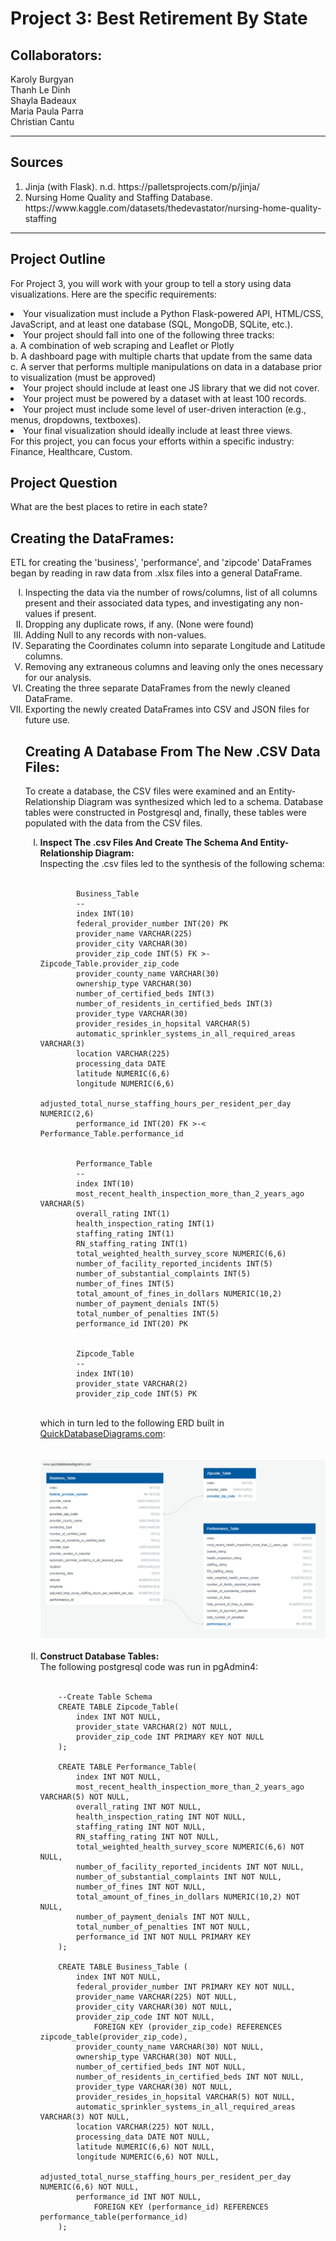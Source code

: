 # Project 3: Best Retirement By State

## Collaborators:<br>
Karoly Burgyan<br>
Thanh Le Dinh<br>
Shayla Badeaux<br>
Maria Paula Parra<br>
Christian Cantu<br>

---
## Sources 
<ol>
    <li>Jinja (with Flask). n.d. https://palletsprojects.com/p/jinja/</li>
    <li>Nursing Home Quality and Staffing Database. https://www.kaggle.com/datasets/thedevastator/nursing-home-quality-staffing</li>
</ol>

---
## Project Outline
For Project 3, you will work with your group to tell a story using data visualizations. Here are the specific requirements:
<li>
    Your visualization must include a Python Flask-powered API, HTML/CSS, JavaScript, and at least one database (SQL, MongoDB, SQLite, etc.).<br>
<li>
    Your project should fall into one of the following three tracks:
</li>
 a. A combination of web scraping and Leaflet or Plotly<br>
 b. A dashboard page with multiple charts that update from the same data<br>
 c. A server that performs multiple manipulations on data in a database prior to visualization (must be approved)<br>
<li>
    Your project should include at least one JS library that we did not cover.
</li>
<li>
    Your project must be powered by a dataset with at least 100 records.
</li>
<li>
    Your project must include some level of user-driven interaction (e.g., menus, dropdowns, textboxes).
</li>
<li>
    Your final visualization should ideally include at least three views.
</li>
For this project, you can focus your efforts within a specific industry: Finance, Healthcare, Custom.<br>

## Project Question 
What are the best places to retire in each state?<br>

## Creating the DataFrames:
ETL for creating the 'business', 'performance',  and 'zipcode' DataFrames began by reading in raw data from .xlsx files into a general DataFrame.
<ol style='list-style-type: upper-roman;'>
    <li>
        Inspecting the data via the number of rows/columns, list of all columns present and their associated data types, and investigating any non-values if present.
    </li>
    <li>
        Dropping any duplicate rows, if any. (None were found)
    </li>
    <li>
        Adding Null to any records with non-values. 
    </li>
    <li>
        Separating the Coordinates column into separate Longitude and Latitude columns.
    </li>
    <li>
        Removing any extraneous columns and leaving only the ones necessary for our analysis.
    <li>
        Creating the three separate DataFrames from the newly cleaned DataFrame.
    </li>
    <li>
        Exporting the newly created DataFrames into CSV and JSON files for future use.
    </li>

## Creating A Database From The New .CSV Data Files:

To create a database, the CSV files were examined and an Entity-Relationship Diagram was synthesized which led to a schema. Database tables were constructed in Postgresql and, finally, these tables were populated with the data from the CSV files.
<ol style='list-style-type: upper-roman;'>
    <li>
        <strong>Inspect The .csv Files And Create The Schema And Entity-Relationship Diagram:</strong><br>
        Inspecting the .csv files led to the synthesis of the following schema:<br><br> 
        
            Business_Table
            --
            index INT(10)
            federal_provider_number INT(20) PK 
            provider_name VARCHAR(225)
            provider_city VARCHAR(30)
            provider_zip_code INT(5) FK >- Zipcode_Table.provider_zip_code
            provider_county_name VARCHAR(30)
            ownership_type VARCHAR(30)
            number_of_certified_beds INT(3)
            number_of_residents_in_certified_beds INT(3)
            provider_type VARCHAR(30)
            provider_resides_in_hopsital VARCHAR(5)
            automatic_sprinkler_systems_in_all_required_areas VARCHAR(3)
            location VARCHAR(225)
            processing_data DATE
            latitude NUMERIC(6,6)
            longitude NUMERIC(6,6)
            adjusted_total_nurse_staffing_hours_per_resident_per_day NUMERIC(2,6)
            performance_id INT(20) FK >-< Performance_Table.performance_id

            
            Performance_Table
            --
            index INT(10)
            most_recent_health_inspection_more_than_2_years_ago VARCHAR(5)
            overall_rating INT(1)
            health_inspection_rating INT(1)
            staffing_rating INT(1)
            RN_staffing_rating INT(1)
            total_weighted_health_survey_score NUMERIC(6,6)
            number_of_facility_reported_incidents INT(5)
            number_of_substantial_complaints INT(5)
            number_of_fines INT(5)
            total_amount_of_fines_in_dollars NUMERIC(10,2)
            number_of_payment_denials INT(5)
            total_number_of_penalties INT(5)
            performance_id INT(20) PK

                                
            Zipcode_Table
            --
            index INT(10)
            provider_state VARCHAR(2)
            provider_zip_code INT(5) PK
            
<br>
        which in turn led to the following ERD built in <a href="https://www.quickdatabasediagrams.com/">QuickDatabaseDiagrams.com</a>:
        <br>
        <br>
        <br>
        <img src="./SQL_documents/QuickDBD-BestRetirement.png" />
    </li>
    <br>
    <li>
        <strong>Construct Database Tables:</strong><br>
        The following postgresql code was run in pgAdmin4:<br><br>

        --Create Table Schema
        CREATE TABLE Zipcode_Table(
        	index INT NOT NULL,
        	provider_state VARCHAR(2) NOT NULL,
        	provider_zip_code INT PRIMARY KEY NOT NULL
        );
        
        CREATE TABLE Performance_Table(
        	index INT NOT NULL,
        	most_recent_health_inspection_more_than_2_years_ago VARCHAR(5) NOT NULL,
        	overall_rating INT NOT NULL,
        	health_inspection_rating INT NOT NULL,
        	staffing_rating INT NOT NULL,
        	RN_staffing_rating INT NOT NULL,
        	total_weighted_health_survey_score NUMERIC(6,6) NOT NULL,
        	number_of_facility_reported_incidents INT NOT NULL,
        	number_of_substantial_complaints INT NOT NULL,
        	number_of_fines INT NOT NULL,
        	total_amount_of_fines_in_dollars NUMERIC(10,2) NOT NULL,
        	number_of_payment_denials INT NOT NULL,
        	total_number_of_penalties INT NOT NULL,
        	performance_id INT NOT NULL PRIMARY KEY
        );
                          
        CREATE TABLE Business_Table (
        	index INT NOT NULL,
        	federal_provider_number INT PRIMARY KEY NOT NULL, 
        	provider_name VARCHAR(225) NOT NULL,
        	provider_city VARCHAR(30) NOT NULL,
        	provider_zip_code INT NOT NULL,
        		FOREIGN KEY (provider_zip_code) REFERENCES zipcode_table(provider_zip_code),
        	provider_county_name VARCHAR(30) NOT NULL,
        	ownership_type VARCHAR(30) NOT NULL,
        	number_of_certified_beds INT NOT NULL,
        	number_of_residents_in_certified_beds INT NOT NULL,
        	provider_type VARCHAR(30) NOT NULL,
        	provider_resides_in_hopsital VARCHAR(5) NOT NULL,
        	automatic_sprinkler_systems_in_all_required_areas VARCHAR(3) NOT NULL,
        	location VARCHAR(225) NOT NULL,
        	processing_data DATE NOT NULL,
        	latitude NUMERIC(6,6) NOT NULL,
        	longitude NUMERIC(6,6) NOT NULL,
        	adjusted_total_nurse_staffing_hours_per_resident_per_day NUMERIC(6,6) NOT NULL,
        	performance_id INT NOT NULL,
        		FOREIGN KEY (performance_id) REFERENCES performance_table(performance_id)
        );
<br>            
    </li>




        
                
